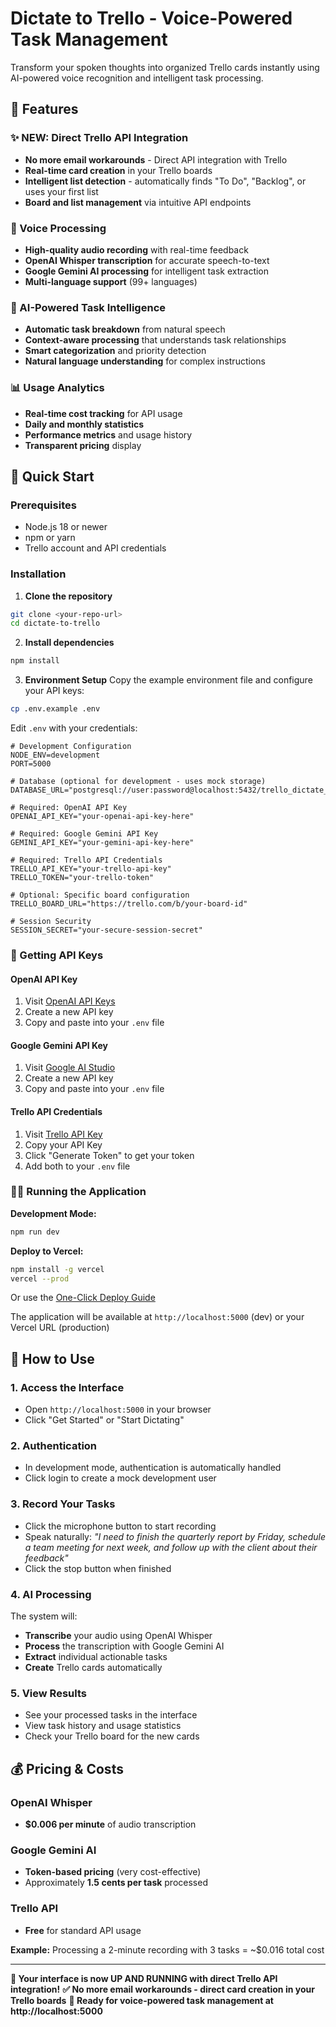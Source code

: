# Dictate to Trello - Voice-Powered Task Management

Transform your spoken thoughts into organized Trello cards instantly using AI-powered voice recognition and intelligent task processing.

## 🌟 Features

### ✨ **NEW: Direct Trello API Integration**
- **No more email workarounds** - Direct API integration with Trello
- **Real-time card creation** in your Trello boards
- **Intelligent list detection** - automatically finds "To Do", "Backlog", or uses your first list
- **Board and list management** via intuitive API endpoints

### 🎤 Voice Processing
- **High-quality audio recording** with real-time feedback
- **OpenAI Whisper transcription** for accurate speech-to-text
- **Google Gemini AI processing** for intelligent task extraction
- **Multi-language support** (99+ languages)

### 🤖 AI-Powered Task Intelligence
- **Automatic task breakdown** from natural speech
- **Context-aware processing** that understands task relationships
- **Smart categorization** and priority detection
- **Natural language understanding** for complex instructions

### 📊 Usage Analytics
- **Real-time cost tracking** for API usage
- **Daily and monthly statistics** 
- **Performance metrics** and usage history
- **Transparent pricing** display

## 🚀 Quick Start

### Prerequisites
- Node.js 18 or newer
- npm or yarn
- Trello account and API credentials

### Installation

1. **Clone the repository**
```bash
git clone <your-repo-url>
cd dictate-to-trello
```

2. **Install dependencies**
```bash
npm install
```

3. **Environment Setup**
Copy the example environment file and configure your API keys:

```bash
cp .env.example .env
```

Edit `.env` with your credentials:

```env
# Development Configuration
NODE_ENV=development
PORT=5000

# Database (optional for development - uses mock storage)
DATABASE_URL="postgresql://user:password@localhost:5432/trello_dictate_dev"

# Required: OpenAI API Key
OPENAI_API_KEY="your-openai-api-key-here"

# Required: Google Gemini API Key  
GEMINI_API_KEY="your-gemini-api-key-here"

# Required: Trello API Credentials
TRELLO_API_KEY="your-trello-api-key"
TRELLO_TOKEN="your-trello-token"

# Optional: Specific board configuration
TRELLO_BOARD_URL="https://trello.com/b/your-board-id"

# Session Security
SESSION_SECRET="your-secure-session-secret"
```

### 🔑 Getting API Keys

#### OpenAI API Key
1. Visit [OpenAI API Keys](https://platform.openai.com/api-keys)
2. Create a new API key
3. Copy and paste into your `.env` file

#### Google Gemini API Key
1. Visit [Google AI Studio](https://makersuite.google.com/app/apikey)
2. Create a new API key
3. Copy and paste into your `.env` file

#### Trello API Credentials
1. Visit [Trello API Key](https://trello.com/app-key)
2. Copy your API Key
3. Click "Generate Token" to get your token
4. Add both to your `.env` file

### 🏃‍♂️ Running the Application

**Development Mode:**
```bash
npm run dev
```

**Deploy to Vercel:**
```bash
npm install -g vercel
vercel --prod
```

Or use the [One-Click Deploy Guide](QUICK_DEPLOY.md)

The application will be available at `http://localhost:5000` (dev) or your Vercel URL (production)

## 🎯 How to Use

### 1. **Access the Interface**
- Open `http://localhost:5000` in your browser
- Click "Get Started" or "Start Dictating"

### 2. **Authentication** 
- In development mode, authentication is automatically handled
- Click login to create a mock development user

### 3. **Record Your Tasks**
- Click the microphone button to start recording
- Speak naturally: *"I need to finish the quarterly report by Friday, schedule a team meeting for next week, and follow up with the client about their feedback"*
- Click the stop button when finished

### 4. **AI Processing**
The system will:
- **Transcribe** your audio using OpenAI Whisper
- **Process** the transcription with Google Gemini AI
- **Extract** individual actionable tasks
- **Create** Trello cards automatically

### 5. **View Results**
- See your processed tasks in the interface
- View task history and usage statistics
- Check your Trello board for the new cards

## 💰 Pricing & Costs

### OpenAI Whisper
- **$0.006 per minute** of audio transcription

### Google Gemini AI
- **Token-based pricing** (very cost-effective)
- Approximately **1.5 cents per task** processed

### Trello API
- **Free** for standard API usage

**Example:** Processing a 2-minute recording with 3 tasks = ~$0.016 total cost

---

**🎉 Your interface is now UP AND RUNNING with direct Trello API integration!**
**✅ No more email workarounds - direct card creation in your Trello boards**
**🚀 Ready for voice-powered task management at http://localhost:5000**
